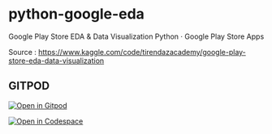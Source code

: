 # python-google-eda
Google Play Store EDA &amp; Data Visualization Python · Google Play Store Apps

Source :
https://www.kaggle.com/code/tirendazacademy/google-play-store-eda-data-visualization


## GITPOD

[![Open in Gitpod](https://gitpod.io/button/open-in-gitpod.svg)](https://gitpod.io/#https://github.com/roniwahyu/tiktok-eda-analysis)

[![Open in Codespace](https://upload.wikimedia.org/wikipedia/commons/thumb/2/29/GitHub_logo_2013.svg/320px-GitHub_logo_2013.svg.png)](https://github.com/codespaces/new?skip_quickstart=true&machine=standardLinux32gb&repo=658635740&ref=main&geo=SoutheastAsia)